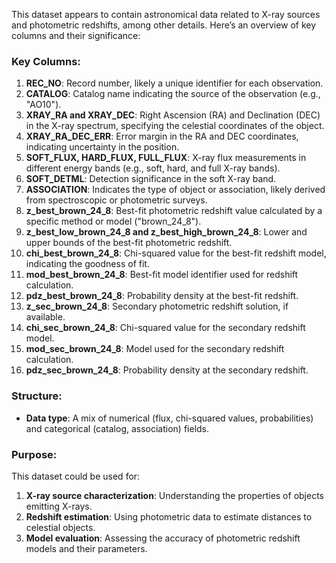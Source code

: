 This dataset appears to contain astronomical data related to X-ray sources and photometric redshifts, among other details. Here’s an overview of key columns and their significance:

### Key Columns:
1. **REC_NO**: Record number, likely a unique identifier for each observation.
2. **CATALOG**: Catalog name indicating the source of the observation (e.g., "AO10").
3. **XRAY_RA and XRAY_DEC**: Right Ascension (RA) and Declination (DEC) in the X-ray spectrum, specifying the celestial coordinates of the object.
4. **XRAY_RA_DEC_ERR**: Error margin in the RA and DEC coordinates, indicating uncertainty in the position.
5. **SOFT_FLUX, HARD_FLUX, FULL_FLUX**: X-ray flux measurements in different energy bands (e.g., soft, hard, and full X-ray bands).
6. **SOFT_DETML**: Detection significance in the soft X-ray band.
7. **ASSOCIATION**: Indicates the type of object or association, likely derived from spectroscopic or photometric surveys.
8. **z_best_brown_24_8**: Best-fit photometric redshift value calculated by a specific method or model ("brown_24_8").
9. **z_best_low_brown_24_8 and z_best_high_brown_24_8**: Lower and upper bounds of the best-fit photometric redshift.
10. **chi_best_brown_24_8**: Chi-squared value for the best-fit redshift model, indicating the goodness of fit.
11. **mod_best_brown_24_8**: Best-fit model identifier used for redshift calculation.
12. **pdz_best_brown_24_8**: Probability density at the best-fit redshift.
13. **z_sec_brown_24_8**: Secondary photometric redshift solution, if available.
14. **chi_sec_brown_24_8**: Chi-squared value for the secondary redshift model.
15. **mod_sec_brown_24_8**: Model used for the secondary redshift calculation.
16. **pdz_sec_brown_24_8**: Probability density at the secondary redshift.

### Structure:
- **Data type**: A mix of numerical (flux, chi-squared values, probabilities) and categorical (catalog, association) fields.

### Purpose:
This dataset could be used for:
1. **X-ray source characterization**: Understanding the properties of objects emitting X-rays.
2. **Redshift estimation**: Using photometric data to estimate distances to celestial objects.
3. **Model evaluation**: Assessing the accuracy of photometric redshift models and their parameters.

